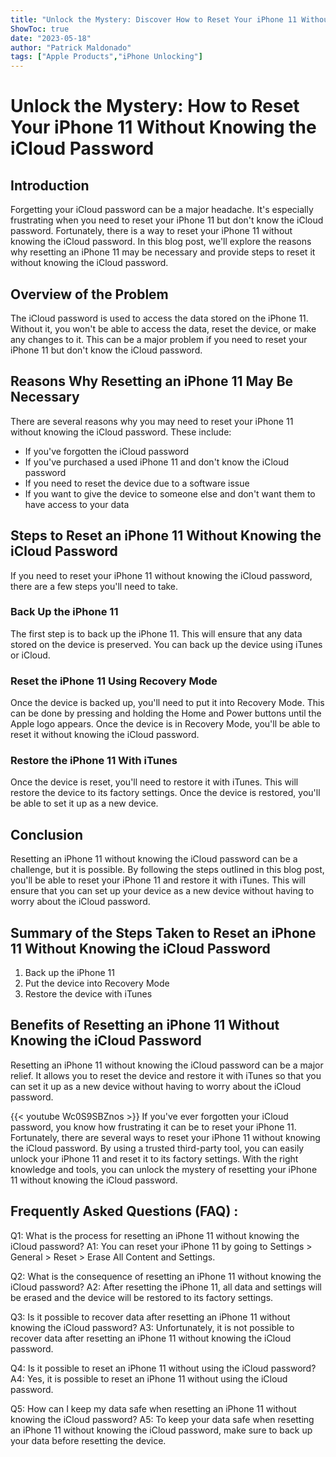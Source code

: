 ```yaml
---
title: "Unlock the Mystery: Discover How to Reset Your iPhone 11 Without Knowing the iCloud Password!"
ShowToc: true 
date: "2023-05-18"
author: "Patrick Maldonado" 
tags: ["Apple Products","iPhone Unlocking"]
---
```

# Unlock the Mystery: How to Reset Your iPhone 11 Without Knowing the iCloud Password

## Introduction 
Forgetting your iCloud password can be a major headache. It's especially frustrating when you need to reset your iPhone 11 but don't know the iCloud password. Fortunately, there is a way to reset your iPhone 11 without knowing the iCloud password. In this blog post, we'll explore the reasons why resetting an iPhone 11 may be necessary and provide steps to reset it without knowing the iCloud password.

## Overview of the Problem
The iCloud password is used to access the data stored on the iPhone 11. Without it, you won't be able to access the data, reset the device, or make any changes to it. This can be a major problem if you need to reset your iPhone 11 but don't know the iCloud password.

## Reasons Why Resetting an iPhone 11 May Be Necessary
There are several reasons why you may need to reset your iPhone 11 without knowing the iCloud password. These include:

- If you've forgotten the iCloud password
- If you've purchased a used iPhone 11 and don't know the iCloud password
- If you need to reset the device due to a software issue
- If you want to give the device to someone else and don't want them to have access to your data

## Steps to Reset an iPhone 11 Without Knowing the iCloud Password
If you need to reset your iPhone 11 without knowing the iCloud password, there are a few steps you'll need to take.

### Back Up the iPhone 11
The first step is to back up the iPhone 11. This will ensure that any data stored on the device is preserved. You can back up the device using iTunes or iCloud.

### Reset the iPhone 11 Using Recovery Mode
Once the device is backed up, you'll need to put it into Recovery Mode. This can be done by pressing and holding the Home and Power buttons until the Apple logo appears. Once the device is in Recovery Mode, you'll be able to reset it without knowing the iCloud password.

### Restore the iPhone 11 With iTunes
Once the device is reset, you'll need to restore it with iTunes. This will restore the device to its factory settings. Once the device is restored, you'll be able to set it up as a new device.

## Conclusion
Resetting an iPhone 11 without knowing the iCloud password can be a challenge, but it is possible. By following the steps outlined in this blog post, you'll be able to reset your iPhone 11 and restore it with iTunes. This will ensure that you can set up your device as a new device without having to worry about the iCloud password. 

## Summary of the Steps Taken to Reset an iPhone 11 Without Knowing the iCloud Password
1. Back up the iPhone 11
2. Put the device into Recovery Mode
3. Restore the device with iTunes

## Benefits of Resetting an iPhone 11 Without Knowing the iCloud Password
Resetting an iPhone 11 without knowing the iCloud password can be a major relief. It allows you to reset the device and restore it with iTunes so that you can set it up as a new device without having to worry about the iCloud password.

{{< youtube Wc0S9SBZnos >}} 
If you've ever forgotten your iCloud password, you know how frustrating it can be to reset your iPhone 11. Fortunately, there are several ways to reset your iPhone 11 without knowing the iCloud password. By using a trusted third-party tool, you can easily unlock your iPhone 11 and reset it to its factory settings. With the right knowledge and tools, you can unlock the mystery of resetting your iPhone 11 without knowing the iCloud password.

## Frequently Asked Questions (FAQ) :
Q1: What is the process for resetting an iPhone 11 without knowing the iCloud password?
A1: You can reset your iPhone 11 by going to Settings > General > Reset > Erase All Content and Settings.

Q2: What is the consequence of resetting an iPhone 11 without knowing the iCloud password?
A2: After resetting the iPhone 11, all data and settings will be erased and the device will be restored to its factory settings.

Q3: Is it possible to recover data after resetting an iPhone 11 without knowing the iCloud password?
A3: Unfortunately, it is not possible to recover data after resetting an iPhone 11 without knowing the iCloud password.

Q4: Is it possible to reset an iPhone 11 without using the iCloud password?
A4: Yes, it is possible to reset an iPhone 11 without using the iCloud password.

Q5: How can I keep my data safe when resetting an iPhone 11 without knowing the iCloud password?
A5: To keep your data safe when resetting an iPhone 11 without knowing the iCloud password, make sure to back up your data before resetting the device.


